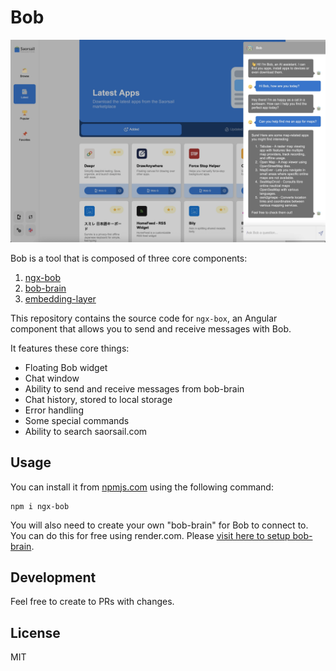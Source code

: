 # Bob

![Bob Screenshot](.github/screenshots/bob.webp)

Bob is a tool that is composed of three core components:

1. [ngx-bob](https://github.com/scottstraughan/ngx-bob/tree/main/projects/bob)
2. [bob-brain](https://github.com/scottstraughan/bob-brain)
3. [embedding-layer](https://github.com/scottstraughan/saorsail-popular-db/blob/main/src/embeddings/__init__.py)

This repository contains the source code for `ngx-box`, an Angular component that allows you to send and receive 
messages with Bob.

It features these core things:

- Floating Bob widget
- Chat window
- Ability to send and receive messages from bob-brain
- Chat history, stored to local storage
- Error handling
- Some special commands
- Ability to search saorsail.com

## Usage

You can install it from [npmjs.com](https://www.npmjs.com/package/ngx-bob) using the following command:

```shell
npm i ngx-bob
```

You will also need to create your own "bob-brain" for Bob to connect to. You can do this for free using render.com. 
Please [visit here to setup bob-brain](https://github.com/scottstraughan/bob-brain).

## Development

Feel free to create to PRs with changes.

## License

MIT